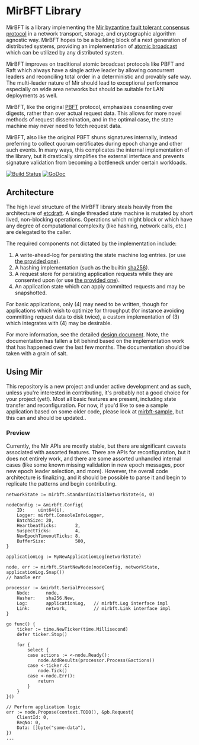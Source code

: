 # MirBFT Library

MirBFT is a library implementing the [Mir byzantine fault tolerant consensus protocol](https://arxiv.org/abs/1906.05552) in a network transport, storage, and cryptographic algorithm agnostic way.  MirBFT hopes to be a building block of a next generation of distributed systems, providing an implementation of [atomic broadcast](https://en.wikipedia.org/wiki/Atomic_broadcast) which can be utilized by any distributed system.

MirBFT improves on traditional atomic broadcast protocols like PBFT and Raft which always have a single active leader by allowing concurrent leaders and reconciling total order in a deterministic and provably safe way.  The multi-leader nature of Mir should lead to exceptional performance especially on wide area networks but should be suitable for LAN deployments as well.

MirBFT, like the original [PBFT](https://www.microsoft.com/en-us/research/wp-content/uploads/2017/01/p398-castro-bft-tocs.pdf) protocol, emphasizes consenting over digests, rather than over actual request data.  This allows for more novel methods of request dissemination, and in the optimal case, the state machine may never need to fetch request data.

MirBFT, also like the original PBFT shuns signatures internally, instead preferring to collect quorum certificates during epoch change and other such events.  In many ways, this complicates the internal implementation of the library, but it drastically simplifies the external interface and prevents signature validation from becoming a bottleneck under certain workloads.

[![Build Status](https://travis-ci.org/hyperledger-labs/mirbft.svg?branch=master)](https://travis-ci.org/hyperledger-labs/mirbft)
[![GoDoc](https://godoc.org/github.com/hyperledger-labs/mirbft?status.svg)](https://godoc.org/github.com/hyperledger-labs/mirbft)

## Architecture

The high level structure of the MirBFT library steals heavily from the architecture of [etcdraft](https://github.com/etcd-io/etcd/tree/master/raft). A single threaded state machine is mutated by short lived, non-blocking operations.  Operations which might block or which have any degree of computational complexity (like hashing, network calls, etc.) are delegated to the caller.

The required components not dictated by the implementation include:

1. A write-ahead-log for persisting the state machine log entries. (or use [the provided one](https://github.com/hyperledger-labs/mirbft/blob/master/pkg/simplewal/wal.go)).
2. A hashing implementation (such as the builtin [sha256](https://golang.org/pkg/crypto/sha256/)).
3. A request store for persisting application requests while they are consented upon (or use [the provided one](https://github.com/hyperledger-labs/mirbft/blob/master/pkg/reqstore/reqstore.go)).
4. An application state which can apply committed requests and may be snapshotted.

For basic applications, only (4) may need to be written, though for applications which wish to optimize for throughput (for instance avoiding committing request data to disk twice), a custom implementation of (3) which integrates with (4) may be desirable.

For more information, see the detailed [design document](/docs/Design.md).  Note, the documentation has fallen a bit behind based on the implementation work that has happened over the last few months.  The documentation should be taken with a grain of salt.

## Using Mir
 
This repository is a new project and under active development and as such, unless you're interested in contributing, it's probably not a good choice for your project (yet!). Most all basic features are present, including state transfer and reconfiguration.  For now, if you'd like to see a sample application based on some older code, please look at [mirbft-sample](https://github.com/jyellick/mirbft-sample), but this can and should be updated..

### Preview

Currently, the Mir APIs are mostly stable, but there are significant caveats associated with assorted features.  There are APIs for reconfiguration, but it does not entirely work, and there are some assorted unhandled internal cases (like some known missing validation in new epoch messages, poor new epoch leader selection, and more).  However, the overall code architecture is finalizing, and it should be possible to parse it and begin to replicate the patterns and begin contributing.

```
networkState := mirbft.StandardInitialNetworkState(4, 0)

nodeConfig := &mirbft.Config{
	ID:     uint64(i),
	Logger: mirbft.ConsoleInfoLogger,
	BatchSize: 20,
	HeartbeatTicks:       2,
	SuspectTicks:         4,
	NewEpochTimeoutTicks: 8,
	BufferSize:           500,
}

applicationLog := MyNewApplicationLog(networkState)

node, err := mirbft.StartNewNode(nodeConfig, networkState, applicationLog.Snap())
// handle err

processor := &mirbft.SerialProcessor{
	Node:      node,
	Hasher:    sha256.New,
	Log:       applicationLog,   // mirbft.Log interface impl
	Link:      network,          // mirbft.Link interface impl
}

go func() {
	ticker := time.NewTicker(time.Millisecond)
	defer ticker.Stop()

	for {
		select {
		case actions := <-node.Ready():
			node.AddResults(processor.Process(&actions))
		case <-ticker.C:
			node.Tick()
		case <-node.Err():
			return
		}
	}
}()

// Perform application logic
err := node.Propose(context.TODO(), &pb.Request{
	ClientId: 0,
	ReqNo: 0,
	Data: []byte("some-data"),
})
...
```
